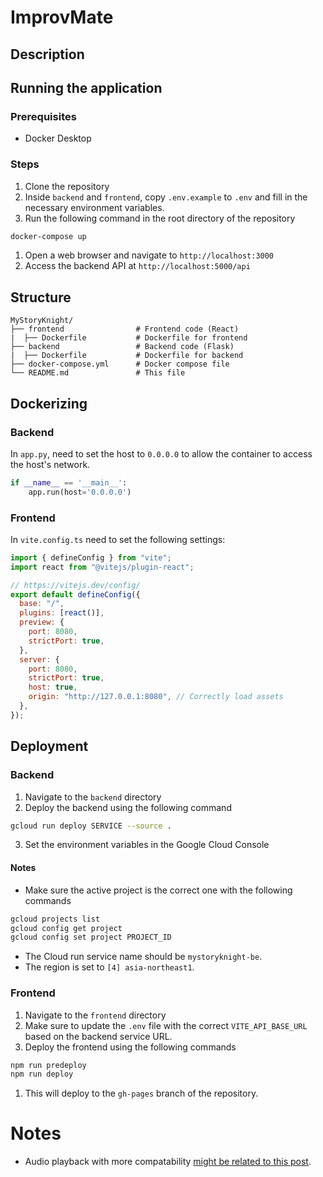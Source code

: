 # ImprovMate

## Description

## Running the application

### Prerequisites

- Docker Desktop

### Steps

1. Clone the repository
2. Inside `backend` and `frontend`, copy `.env.example` to `.env` and fill in the necessary environment variables.
3. Run the following command in the root directory of the repository

```bash
docker-compose up
```

1. Open a web browser and navigate to `http://localhost:3000`
2. Access the backend API at `http://localhost:5000/api`

## Structure

```
MyStoryKnight/
├── frontend                # Frontend code (React)
|  ├── Dockerfile           # Dockerfile for frontend
├── backend                 # Backend code (Flask)
|  ├── Dockerfile           # Dockerfile for backend
├── docker-compose.yml      # Docker compose file
└── README.md               # This file
```

## Dockerizing

### Backend

In `app.py`, need to set the host to `0.0.0.0` to allow the container to access the host's network.

```python
if __name__ == '__main__':
    app.run(host='0.0.0.0')
```

### Frontend

In `vite.config.ts` need to set the following settings:

```javascript
import { defineConfig } from "vite";
import react from "@vitejs/plugin-react";

// https://vitejs.dev/config/
export default defineConfig({
  base: "/",
  plugins: [react()],
  preview: {
    port: 8080,
    strictPort: true,
  },
  server: {
    port: 8080,
    strictPort: true,
    host: true,
    origin: "http://127.0.0.1:8080", // Correctly load assets
  },
});
```
## Deployment
### Backend
1. Navigate to the `backend` directory
2. Deploy the backend using the following command
```bash
gcloud run deploy SERVICE --source .
```
3. Set the environment variables in the Google Cloud Console

#### Notes
- Make sure the active project is the correct one with the following commands
```bash
gcloud projects list
gcloud config get project
gcloud config set project PROJECT_ID
```
- The Cloud run service name should be `mystoryknight-be`.
- The region is set to `[4] asia-northeast1`.
  
### Frontend
1. Navigate to the `frontend` directory
2. Make sure to update the `.env` file with the correct `VITE_API_BASE_URL` based on the backend service URL.
3. Deploy the frontend using the following commands
```bash
npm run predeploy
npm run deploy
```
1. This will deploy to the `gh-pages` branch of the repository.

# Notes

- Audio playback with more compatability [might be related to this post](https://anvil.works/forum/t/how-to-play-streaming-audio-as-it-arrives/18743/2).
